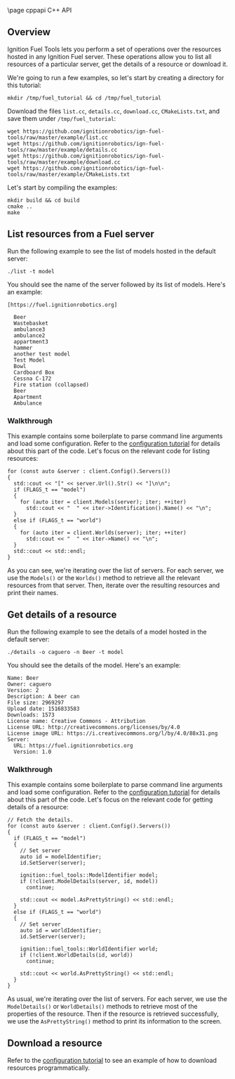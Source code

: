 \page cppapi C++ API

## Overview

Ignition Fuel Tools lets you perform a set of operations over the resources
hosted in any Ignition Fuel server. These operations allow you to list all
resources of a particular server, get the details of a resource or download it.

We're going to run a few examples, so let's start by creating a directory for
this tutorial:

```
mkdir /tmp/fuel_tutorial && cd /tmp/fuel_tutorial
```

Download the files `list.cc`, `details.cc`, `download.cc`,
`CMakeLists.txt`, and save them under `/tmp/fuel_tutorial`:

```
wget https://github.com/ignitionrobotics/ign-fuel-tools/raw/master/example/list.cc
wget https://github.com/ignitionrobotics/ign-fuel-tools/raw/master/example/details.cc
wget https://github.com/ignitionrobotics/ign-fuel-tools/raw/master/example/download.cc
wget https://github.com/ignitionrobotics/ign-fuel-tools/raw/master/example/CMakeLists.txt
```

Let's start by compiling the examples:

```
mkdir build && cd build
cmake ..
make
```

## List resources from a Fuel server

Run the following example to see the list of models hosted in the default
server:

```
./list -t model
```

You should see the name of the server followed by its list of models. Here's an
example:

```
[https://fuel.ignitionrobotics.org]

  Beer
  Wastebasket
  ambulance3
  ambulance2
  appartment3
  hammer
  another test model
  Test Model
  Bowl
  Cardboard Box
  Cessna C-172
  Fire station (collapsed)
  Beer
  Apartment
  Ambulance
```

### Walkthrough

This example contains some boilerplate to parse command line arguments and load
some configuration. Refer to the [configuration tutorial](configuration.html)
for details about this part of the code. Let's focus on the relevant code for
listing resources:

```
for (const auto &server : client.Config().Servers())
{
  std::cout << "[" << server.Url().Str() << "]\n\n";
  if (FLAGS_t == "model")
  {
    for (auto iter = client.Models(server); iter; ++iter)
      std::cout << "  " << iter->Identification().Name() << "\n";
  }
  else if (FLAGS_t == "world")
  {
    for (auto iter = client.Worlds(server); iter; ++iter)
      std::cout << "  " << iter->Name() << "\n";
  }
  std::cout << std::endl;
}
```

As you can see, we're iterating over the list of servers. For each server, we
use the `Models()` or the `Worlds()` method to retrieve all the relevant
resources from that server. Then, iterate over the resulting resources and print
their names.

## Get details of a resource

Run the following example to see the details of a model hosted in the default
server:

```
./details -o caguero -n Beer -t model
```

You should see the details of the model.
Here's an example:

```
Name: Beer
Owner: caguero
Version: 2
Description: A beer can
File size: 2969297
Upload date: 1516833583
Downloads: 1573
License name: Creative Commons - Attribution
License URL: http://creativecommons.org/licenses/by/4.0
License image URL: https://i.creativecommons.org/l/by/4.0/88x31.png
Server:
  URL: https://fuel.ignitionrobotics.org
  Version: 1.0
```

### Walkthrough

This example contains some boilerplate to parse command line arguments and load
some configuration. Refer to the [configuration tutorial](configuration.html)
for details about this part of the code. Let's focus on the relevant code for
getting details of a resource:

```
// Fetch the details.
for (const auto &server : client.Config().Servers())
{
  if (FLAGS_t == "model")
  {
    // Set server
    auto id = modelIdentifier;
    id.SetServer(server);

    ignition::fuel_tools::ModelIdentifier model;
    if (!client.ModelDetails(server, id, model))
      continue;

    std::cout << model.AsPrettyString() << std::endl;
  }
  else if (FLAGS_t == "world")
  {
    // Set server
    auto id = worldIdentifier;
    id.SetServer(server);

    ignition::fuel_tools::WorldIdentifier world;
    if (!client.WorldDetails(id, world))
      continue;

    std::cout << world.AsPrettyString() << std::endl;
  }
}
```

As usual, we're iterating over the list of servers. For each server, we
use the `ModelDetails()` or `WorldDetails()` methods to retrieve most of the
properties of the resource. Then if the resource is retrieved successfully, we
use the `AsPrettyString()` method to print its information to the screen.


## Download a resource

Refer to the
[configuration tutorial](configuration.html)
to see an example of how to download resources programmatically.
